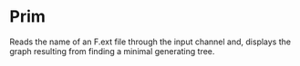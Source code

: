 # Prim
Reads the name of an F.ext file through the input channel and, displays the graph resulting from finding a minimal generating tree.
